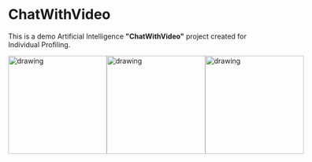 # ChatWithVideo

This is a demo Artificial Intelligence **"ChatWithVideo"** project created for Individual Profiling.

<div style="display: flex;">
    <img src="https://i.gyazo.com/868c529a968903cca5bcd17c6885b50d.png" alt="drawing" width="200"/>
    <img src="https://upload.wikimedia.org/wikipedia/commons/thumb/0/0a/Python.svg/640px-Python.svg.png" alt="drawing" width="200"/>
    <img src="https://d1muf25xaso8hp.cloudfront.net/https%3A%2F%2Fmeta-q.cdn.bubble.io%2Ff1703662981765x545641909212891260%2Fopenai-icon-2021x2048-4rpe5x7n.png?w=&h=&auto=compress&dpr=1&fit=max" alt="drawing" width="200"/>
</div>
